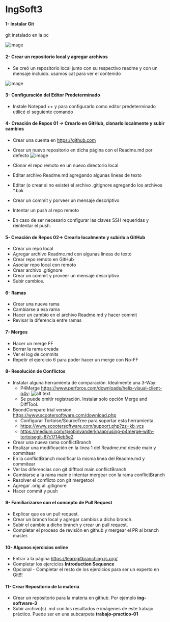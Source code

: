 # IngSoft3
#### 1- Instalar Git

git instalado en la pc

![image](https://github.com/user-attachments/assets/524634da-9012-4a39-8ae3-fef71a7e5428)


#### 2- Crear un repositorio local y agregar archivos
  - Se creó un repositorio local junto con su respectivo readme y con un mensaje incluido. usamos cat para ver el contenido

![image](https://github.com/user-attachments/assets/04b35fd0-3acf-4645-ae0b-22b2d715ba4d)



#### 3- Configuración del Editor Predeterminado
 - Instale Notepad ++ y para configurarlo como editor predeterminado utilicé el seguiente comando



   
#### 4- Creación de Repos 01 -> Crearlo en GitHub, clonarlo localmente y subir cambios
  - Crear una cuenta en https://github.com
  - Crear un nuevo repositorio en dicha página con el Readme.md por defecto
  ![image](https://github.com/user-attachments/assets/8d42d73f-0d9b-4b23-971a-284bd92f3d19)

  - Clonar el repo remoto en un nuevo directorio local
  - Editar archivo Readme.md agregando algunas lineas de texto
  - Editar (o crear si no existe) el archivo .gitignore agregando los archivos *.bak
  - Crear un commit y porveer un mensaje descriptivo
  - Intentar un push al repo remoto
  - En caso de ser necesario configurar las claves SSH requeridas y reintentar el push.

#### 5- Creación de Repos 02-> Crearlo localmente y subirlo a GitHub
  - Crear un repo local
  - Agregar archivo Readme.md con algunas lineas de texto
  - Crear repo remoto en GitHub
  - Asociar repo local con remoto
  - Crear archivo .gitignore
  - Crear un commit y proveer un mensaje descriptivo
  - Subir cambios.

#### 6- Ramas
  - Crear una nueva rama
  - Cambiarse a esa rama
  - Hacer un cambio en el archivo Readme.md y hacer commit
  - Revisar la diferencia entre ramas

#### 7- Merges
  - Hacer un merge FF
  - Borrar la rama creada
  - Ver el log de commits
  - Repetir el ejercicio 6 para poder hacer un merge con No-FF

#### 8- Resolución de Conflictos
  - Instalar alguna herramienta de comparación. Idealmente una 3-Way:
    - P4Merge https://www.perforce.com/downloads/helix-visual-client-p4v:
![alt text](p4merge.png)
    - Se puede omitir registración. Instalar solo opción Merge and DiffTool.
 - ByondCompare trial version https://www.scootersoftware.com/download.php
    - Configurar Tortoise/SourceTree para soportar esta herramienta.
    - https://www.scootersoftware.com/support.php?zz=kb_vcs
    - https://medium.com/@robinvanderknaap/using-p4merge-with-tortoisegit-87c1714eb5e2
  - Crear una nueva rama conflictBranch
  - Realizar una modificación en la linea 1 del Readme.md desde main y commitear
  - En la conflictBranch modificar la misma línea del Readme.md y commitear
  - Ver las diferencias con git difftool main conflictBranch
  - Cambiarse a la rama main e intentar mergear con la rama conflictBranch
  - Resolver el conflicto con git mergetool
  - Agregar .orig al .gitignore
  - Hacer commit y push

#### 9- Familiarizarse con el concepto de Pull Request

  - Explicar que es un pull request.
  - Crear un branch local y agregar cambios a dicho branch. 
  - Subir el cambio a dicho branch y crear un pull request.
  - Completar el proceso de revisión en github y mergear el PR al branch master.


#### 10- Algunos ejercicios online
  - Entrar a la página https://learngitbranching.js.org/
  - Completar los ejercicios **Introduction Sequence**
  - Opcional - Completar el resto de los ejercicios para ser un experto en Git!!!

#### 11- Crear Repositorio de la materia
  - Crear un repositorio para la materia en github. Por ejemplo **ing-software-3**
  - Subir archivo(s) .md con los resultados e imágenes de este trabajo práctico. Puede ser en una subcarpeta **trabajo-practico-01**
